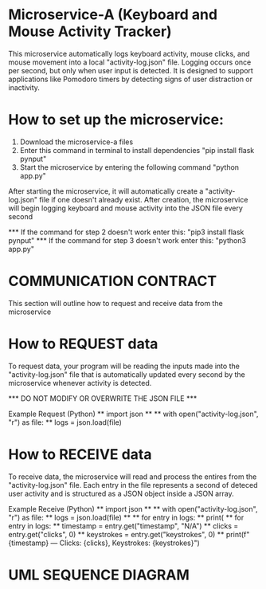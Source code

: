 # Microservice-A (Keyboard and Mouse Activity Tracker)

This microservice automatically logs keyboard activity, mouse clicks, and mouse movement into a local "activity-log.json" file. Logging occurs once per second, but only when user input is detected. It is designed to support applications like Pomodoro timers by detecting signs of user distraction or inactivity.



# How to set up the microservice:
1. Download the microservice-a files
2. Enter this command in terminal to install dependencies "pip install flask pynput"
3. Start the microservice by entering the following command "python app.py"

After starting the microservice, it will automatically create a "activity-log.json" file if one doesn't already exist. After creation, the microservice will begin logging keyboard and mouse activity into the JSON file every second

*** If the command for step 2 doesn't work enter this: "pip3 install flask pynput"
*** If the command for step 3 doesn't work enter this: "python3 app.py"


# COMMUNICATION CONTRACT
This section will outline how to request and receive data from the microservice


# How to REQUEST data
To request data, your program will be reading the inputs made into
the "activity-log.json" file that is automatically updated every second by the microservice whenever activity is detected.

*** DO NOT MODIFY OR OVERWRITE THE JSON FILE ***

Example Request (Python)
**    import json
**
**    with open("activity-log.json", "r") as file:
**       logs = json.load(file)


# How to RECEIVE data
To receive data, the microservice will read and process the entires from the
"activity-log.json" file. Each entry in the file represents a second of deteced
user activity and is structured as a JSON object inside a JSON array.

Example Receive (Python)
**    import json
**
**    with open("activity-log.json", "r") as file:
**       logs = json.load(file)
**
**    for entry in logs:
**        print(
**            for entry in logs:
**            timestamp = entry.get("timestamp", "N/A")
**            clicks = entry.get("clicks", 0)
**            keystrokes = entry.get("keystrokes", 0)
**            print(f"{timestamp} — Clicks: {clicks}, Keystrokes: {keystrokes}")



# UML SEQUENCE DIAGRAM






